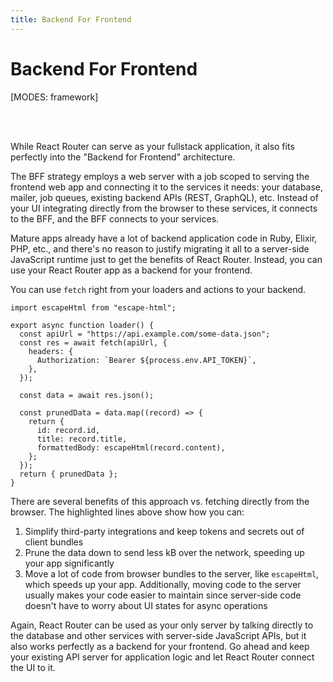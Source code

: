 ```yaml
---
title: Backend For Frontend
---
```


# Backend For Frontend

[MODES: framework]

<br/>
<br/>

While React Router can serve as your fullstack application, it also fits perfectly into the "Backend for Frontend" architecture.

The BFF strategy employs a web server with a job scoped to serving the frontend web app and connecting it to the services it needs: your database, mailer, job queues, existing backend APIs (REST, GraphQL), etc. Instead of your UI integrating directly from the browser to these services, it connects to the BFF, and the BFF connects to your services.

Mature apps already have a lot of backend application code in Ruby, Elixir, PHP, etc., and there's no reason to justify migrating it all to a server-side JavaScript runtime just to get the benefits of React Router. Instead, you can use your React Router app as a backend for your frontend.

You can use `fetch` right from your loaders and actions to your backend.

```tsx lines=[7,13,17]
import escapeHtml from "escape-html";

export async function loader() {
  const apiUrl = "https://api.example.com/some-data.json";
  const res = await fetch(apiUrl, {
    headers: {
      Authorization: `Bearer ${process.env.API_TOKEN}`,
    },
  });

  const data = await res.json();

  const prunedData = data.map((record) => {
    return {
      id: record.id,
      title: record.title,
      formattedBody: escapeHtml(record.content),
    };
  });
  return { prunedData };
}
```

There are several benefits of this approach vs. fetching directly from the browser. The highlighted lines above show how you can:

1. Simplify third-party integrations and keep tokens and secrets out of client bundles
2. Prune the data down to send less kB over the network, speeding up your app significantly
3. Move a lot of code from browser bundles to the server, like `escapeHtml`, which speeds up your app. Additionally, moving code to the server usually makes your code easier to maintain since server-side code doesn't have to worry about UI states for async operations

Again, React Router can be used as your only server by talking directly to the database and other services with server-side JavaScript APIs, but it also works perfectly as a backend for your frontend. Go ahead and keep your existing API server for application logic and let React Router connect the UI to it.
